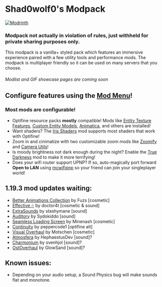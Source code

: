 # Shad0wolf0's Modpack
[![Modrinth](https://img.shields.io/modrinth/dt/shad0wolf0s-modpack?color=4&label=Download%20from%20Modrinth&style=for-the-badge)](https://modrinth.com/modpack/shad0wolf0s-modpack)
### Modpack not actually in violation of rules, just withheld for private sharing purposes only.
This modpack is a vanilla+ styled pack which features an immersive experience paired with a few utility tools and performance mods. The modpack is multiplayer friendly so it can be used on many servers that you choose.

###### Modlist and GIF showcase pages are coming soon
## Configure features using the [Mod Menu](https://modrinth.com/mod/modmenu)!
### Most mods are configurable!
- Optifine resource packs **mostly** compatible! Mods like [Entity Texture Features](https://modrinth.com/mod/entitytexturefeatures), [Custom Entity Models](https://modrinth.com/mod/cem), [Animatica](https://modrinth.com/mod/animatica), and others are installed!
- Want shaders? The [Iris Shaders](https://modrinth.com/mod/iris) mod supports most shaders that work with Optifine!
- Zoom in and cinimatize with two customizable zoom mods like [Zoomify](https://modrinth.com/mod/zoomify) and [Camera Utils](https://modrinth.com/mod/camera-utils)!
- Is moody brightness not dark enough during the night? Enable the [True Darkness](https://modrinth.com/mod/true-darkness) mod to make it more terrifying!
- Does your wifi router support UPNP? If so, auto-magically port forward **Open to LAN** using [mcwifipnp](https://modrinth.com/mod/mcwifipnp) so your friend can join your singleplayer world!
## 1.19.3 mod updates waiting:
- [Better Animations Collection](https://modrinth.com/mod/better-animations-collection) by Fuzs [cosmetic]
- [Effective 💦](https://www.curseforge.com/minecraft/mc-mods/effective) by doctor4t [cosmetic & sound]
- [ExtraSounds](https://modrinth.com/mod/extrasounds) by stashymane [sound]
- [Auditory](https://modrinth.com/mod/auditory) by Sydokiddo [sound]
- [Seamless Loading Screen](https://modrinth.com/mod/seamless-loading-screen) by Minenash [cosmetic]
- [Continuity](https://modrinth.com/mod/continuity) by peppercode1 [optifine alt]
- [Visual Overhaul](https://modrinth.com/mod/visual-overhaul) by Motschen [cosmetic]
- [Atmosfera](https://www.curseforge.com/minecraft/mc-mods/atmosfera) by HephaestusDev [sound]?
- [Charmonium](https://modrinth.com/mod/charmonium) by svenhjol [sound]?
- [OstOverhaul](https://modrinth.com/mod/ost-overhaul) by GlowSand [sound]?
## Known issues:
- Depending on your audio setup, a Sound Physics bug will make sounds flat and monotone.
